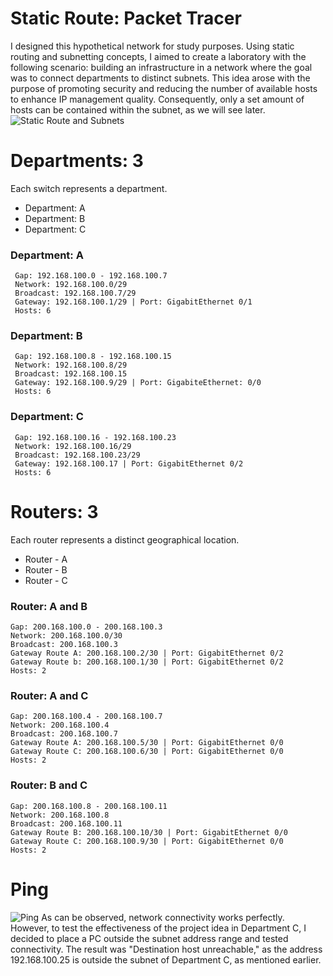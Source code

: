 # Static Route: Packet Tracer
I designed this hypothetical network for study purposes. Using static routing and subnetting concepts, I aimed to create a laboratory with the following scenario: building an infrastructure in a network where the goal was to connect departments to distinct subnets. This idea arose with the purpose of promoting security and reducing the number of available hosts to enhance IP management quality. Consequently, only a set amount of hosts can be contained within the subnet, as we will see later.
![Static Route and Subnets](https://github.com/Raffsway/Packet-Tracer-RIP/assets/145021073/e1062e8e-dc57-44e3-9d07-0d297e168722)
# Departments: 3
Each switch represents a department.
- Department: A
- Department: B
- Department: C
### Department: A		   
     Gap: 192.168.100.0 - 192.168.100.7          
     Network: 192.168.100.0/29
     Broadcast: 192.168.100.7/29
     Gateway: 192.168.100.1/29 | Port: GigabitEthernet 0/1
     Hosts: 6
     
### Department: B
     Gap: 192.168.100.8 - 192.168.100.15
     Network: 192.168.100.8/29
     Broadcast: 192.168.100.15
     Gateway: 192.168.100.9/29 | Port: GigabiteEthernet: 0/0
     Hosts: 6
     
### Department: C
     Gap: 192.168.100.16 - 192.168.100.23
     Network: 192.168.100.16/29
     Broadcast: 192.168.100.23/29
     Gateway: 192.168.100.17 | Port: GigabitEthernet 0/2
     Hosts: 6
     
# Routers: 3
Each router represents a distinct geographical location.
- Router - A
- Router - B
- Router - C
### Router: A and B
    Gap: 200.168.100.0 - 200.168.100.3
    Network: 200.168.100.0/30
    Broadcast: 200.168.100.3
    Gateway Route A: 200.168.100.2/30 | Port: GigabitEthernet 0/2
    Gateway Route b: 200.168.100.1/30 | Port: GigabitEthernet 0/2
    Hosts: 2

### Router: A and C
    Gap: 200.168.100.4 - 200.168.100.7
    Network: 200.168.100.4
    Broadcast: 200.168.100.7
    Gateway Route A: 200.168.100.5/30 | Port: GigabitEthernet 0/0
    Gateway Route C: 200.168.100.6/30 | Port: GigabitEthernet 0/0
    Hosts: 2
    
###  Router: B and C
    Gap: 200.168.100.8 - 200.168.100.11
    Network: 200.168.100.8
    Broadcast: 200.168.100.11
    Gateway Route B: 200.168.100.10/30 | Port: GigabitEthernet 0/0
    Gateway Route C: 200.168.100.9/30 | Port: GigabitEthernet 0/0
    Hosts: 2

# Ping
![Ping](https://github.com/Raffsway/Packet-Tracer-RIP/assets/145021073/954f42a8-de3f-4bd5-be73-7879e1df1ae6)
As can be observed, network connectivity works perfectly. However, to test the effectiveness of the project idea in Department C, I decided to place a PC outside the subnet address range and tested connectivity. The result was "Destination host unreachable," as the address 192.168.100.25 is outside the subnet of Department C, as mentioned earlier.

    

    

